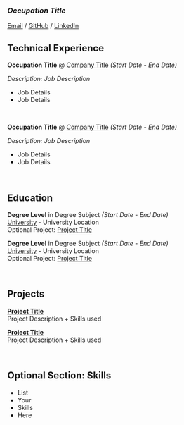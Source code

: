 ### _Occupation Title_

[Email](mailto:your_adress@email.com) / [GitHub](https://github.com/) / [LinkedIn](https://www.linkedin.com/feed/)

## Technical Experience

**Occupation Title** @ [Company Title](google.com) _(Start Date - End Date)_ <br>

_Description: Job Description_
- Job Details
- Job Details

<br>

**Occupation Title** @ [Company Title](google.com) _(Start Date - End Date)_ <br>

_Description: Job Description_
- Job Details
- Job Details

<br>

## Education

**Degree Level** in Degree Subject _(Start Date - End Date)_ <br>
[University](google.com) - University Location  <br>
Optional Project: [Project Title](google.com)

**Degree Level** in Degree Subject _(Start Date - End Date)_ <br>
[University](google.com) - University Location <br>
Optional Project: [Project Title](google.com)

<br>

## Projects

[**Project Title**](google.com) <br>
Project Description + Skills used

[**Project Title**](google.com) <br>
Project Description + Skills used

<br>

## Optional Section: Skills

* List
* Your
* Skills
* Here
